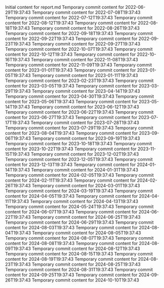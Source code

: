 Initial content for report.md
Temporary commit content for 2022-06-29T19:37:43
Temporary commit content for 2022-07-08T19:37:43
Temporary commit content for 2022-07-12T19:37:43
Temporary commit content for 2022-08-12T19:37:43
Temporary commit content for 2022-08-18T19:37:43
Temporary commit content for 2022-08-26T19:37:43
Temporary commit content for 2022-09-18T19:37:43
Temporary commit content for 2022-09-22T19:37:43
Temporary commit content for 2022-09-23T19:37:43
Temporary commit content for 2022-09-27T19:37:43
Temporary commit content for 2022-10-07T19:37:43
Temporary commit content for 2022-10-12T19:37:43
Temporary commit content for 2022-10-16T19:37:43
Temporary commit content for 2022-11-08T19:37:43
Temporary commit content for 2022-11-09T19:37:43
Temporary commit content for 2023-01-01T19:37:43
Temporary commit content for 2023-01-05T19:37:43
Temporary commit content for 2023-01-11T19:37:43
Temporary commit content for 2023-02-23T19:37:43
Temporary commit content for 2023-03-05T19:37:43
Temporary commit content for 2023-03-29T19:37:43
Temporary commit content for 2023-04-14T19:37:43
Temporary commit content for 2023-04-30T19:37:43
Temporary commit content for 2023-05-06T19:37:43
Temporary commit content for 2023-05-14T19:37:43
Temporary commit content for 2023-06-12T19:37:43
Temporary commit content for 2023-06-22T19:37:43
Temporary commit content for 2023-06-27T19:37:43
Temporary commit content for 2023-07-17T19:37:43
Temporary commit content for 2023-07-28T19:37:43
Temporary commit content for 2023-07-29T19:37:43
Temporary commit content for 2023-08-04T19:37:43
Temporary commit content for 2023-09-06T19:37:43
Temporary commit content for 2023-09-19T19:37:43
Temporary commit content for 2023-10-18T19:37:43
Temporary commit content for 2023-10-22T19:37:43
Temporary commit content for 2023-11-15T19:37:43
Temporary commit content for 2023-12-02T19:37:43
Temporary commit content for 2023-12-05T19:37:43
Temporary commit content for 2023-12-13T19:37:43
Temporary commit content for 2024-01-14T19:37:43
Temporary commit content for 2024-01-31T19:37:43
Temporary commit content for 2024-02-05T19:37:43
Temporary commit content for 2024-02-11T19:37:43
Temporary commit content for 2024-02-26T19:37:43
Temporary commit content for 2024-03-01T19:37:43
Temporary commit content for 2024-03-19T19:37:43
Temporary commit content for 2024-04-05T19:37:43
Temporary commit content for 2024-04-11T19:37:43
Temporary commit content for 2024-04-13T19:37:43
Temporary commit content for 2024-05-24T19:37:43
Temporary commit content for 2024-06-07T19:37:43
Temporary commit content for 2024-06-22T19:37:43
Temporary commit content for 2024-06-25T19:37:43
Temporary commit content for 2024-06-29T19:37:43
Temporary commit content for 2024-08-03T19:37:43
Temporary commit content for 2024-08-04T19:37:43
Temporary commit content for 2024-08-05T19:37:43
Temporary commit content for 2024-08-07T19:37:43
Temporary commit content for 2024-08-08T19:37:43
Temporary commit content for 2024-08-09T19:37:43
Temporary commit content for 2024-08-12T19:37:43
Temporary commit content for 2024-08-15T19:37:43
Temporary commit content for 2024-08-19T19:37:43
Temporary commit content for 2024-08-23T19:37:43
Temporary commit content for 2024-08-25T19:37:43
Temporary commit content for 2024-08-31T19:37:43
Temporary commit content for 2024-09-25T19:37:43
Temporary commit content for 2024-09-26T19:37:43
Temporary commit content for 2024-10-10T19:37:43
